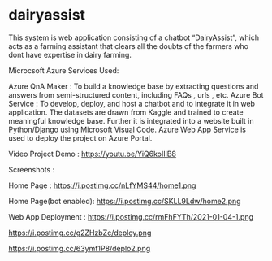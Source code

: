 # dairyassist
This system is web application  consisting of a chatbot “DairyAssist”, which acts as a farming assistant that clears all the doubts of the farmers who dont have expertise in dairy farming.

Microcsoft Azure Services Used:

Azure QnA Maker : To build a knowledge base by extracting questions and answers from  semi-structured content, including FAQs , urls , etc.
Azure Bot Service : To develop, deploy, and host a chatbot and to integrate it in web application.
The datasets are drawn from Kaggle and trained to create meaningful knowledge base. 
Further it is integrated into a website built in Python/Django using Microsoft Visual Code. 
Azure Web App Service is used to deploy the project on Azure Portal.

Video Project Demo : https://youtu.be/YiQ6koIIlB8

Screenshots : 

Home Page : https://i.postimg.cc/nLfYMS44/home1.png

Home Page(bot enabled): https://i.postimg.cc/SKLL9Ldw/home2.png

Web App Deployment : 
https://i.postimg.cc/rmFhFYTh/2021-01-04-1.png

https://i.postimg.cc/g2ZHzbZc/deploy.png

https://i.postimg.cc/63ymf1P8/deplo2.png






